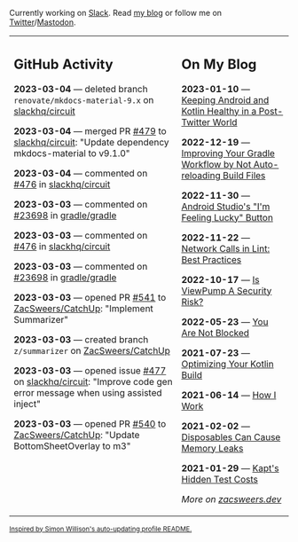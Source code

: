 Currently working on [Slack](https://slack.com/). Read [my blog](https://zacsweers.dev/) or follow me on [Twitter](https://twitter.com/ZacSweers)/[Mastodon](https://hachyderm.io/@ZacSweers).

<table><tr><td valign="top" width="60%">

## GitHub Activity
<!-- githubActivity starts -->
**2023-03-04** — deleted branch `renovate/mkdocs-material-9.x` on [slackhq/circuit](https://github.com/slackhq/circuit)

**2023-03-04** — merged PR [#479](https://github.com/slackhq/circuit/pull/479) to [slackhq/circuit](https://github.com/slackhq/circuit): "Update dependency mkdocs-material to v9.1.0"

**2023-03-04** — commented on [#476](https://github.com/slackhq/circuit/pull/476#issuecomment-1454471181) in [slackhq/circuit](https://github.com/slackhq/circuit)

**2023-03-03** — commented on [#23698](https://github.com/gradle/gradle/issues/23698#issuecomment-1454273531) in [gradle/gradle](https://github.com/gradle/gradle)

**2023-03-03** — commented on [#476](https://github.com/slackhq/circuit/pull/476#issuecomment-1453994420) in [slackhq/circuit](https://github.com/slackhq/circuit)

**2023-03-03** — commented on [#23698](https://github.com/gradle/gradle/issues/23698#issuecomment-1453895738) in [gradle/gradle](https://github.com/gradle/gradle)

**2023-03-03** — opened PR [#541](https://github.com/ZacSweers/CatchUp/pull/541) to [ZacSweers/CatchUp](https://github.com/ZacSweers/CatchUp): "Implement Summarizer"

**2023-03-03** — created branch `z/summarizer` on [ZacSweers/CatchUp](https://github.com/ZacSweers/CatchUp)

**2023-03-03** — opened issue [#477](https://github.com/slackhq/circuit/issues/477) on [slackhq/circuit](https://github.com/slackhq/circuit): "Improve code gen error message when using assisted inject"

**2023-03-03** — opened PR [#540](https://github.com/ZacSweers/CatchUp/pull/540) to [ZacSweers/CatchUp](https://github.com/ZacSweers/CatchUp): "Update BottomSheetOverlay to m3"
<!-- githubActivity ends -->
</td><td valign="top" width="40%">

## On My Blog
<!-- blog starts -->
**2023-01-10** — [Keeping Android and Kotlin Healthy in a Post-Twitter World](https://www.zacsweers.dev/keeping-android-healthy/)

**2022-12-19** — [Improving Your Gradle Workflow by Not Auto-reloading Build Files](https://www.zacsweers.dev/improving-your-workflow-by-not-auto-reloading-build-files/)

**2022-11-30** — [Android Studio's "I'm Feeling Lucky" Button](https://www.zacsweers.dev/android-studios-im-feeling-lucky-button/)

**2022-11-22** — [Network Calls in Lint: Best Practices](https://www.zacsweers.dev/network-calls-in-lint-best-practices/)

**2022-10-17** — [Is ViewPump A Security Risk?](https://www.zacsweers.dev/is-viewpump-a-security-risk/)

**2022-05-23** — [You Are Not Blocked](https://www.zacsweers.dev/you-are-not-blocked/)

**2021-07-23** — [Optimizing Your Kotlin Build](https://www.zacsweers.dev/optimizing-your-kotlin-build/)

**2021-06-14** — [How I Work](https://www.zacsweers.dev/how-i-work/)

**2021-02-02** — [Disposables Can Cause Memory Leaks](https://www.zacsweers.dev/disposables-can-cause-memory-leaks/)

**2021-01-29** — [Kapt's Hidden Test Costs](https://www.zacsweers.dev/kapts-hidden-test-costs/)
<!-- blog ends -->
_More on [zacsweers.dev](https://zacsweers.dev/)_
</td></tr></table>

<sub><a href="https://simonwillison.net/2020/Jul/10/self-updating-profile-readme/">Inspired by Simon Willison's auto-updating profile README.</a></sub>